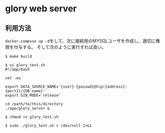 # glory web server

## 利用方法
`docker-compose up -d`をして、次に接続用のMYSQLユーザを作成し、適切に権限を付与する。
そして次のように実行すれば良い。

```shell
$ make build

$ vi glory_test.sh
#!/app/bash

set -eu

export DATA_SOURCE_NAME='{user}:{passwd}@tcp({address}:{port})/{DB_name}'
export GIN_MODE='release'

cd /path/to/this/directory
./app/glory_server &

$ chmod +x glory_test.sh

$ sudo ./glory_test.sh > /dev/null 2>&1
```
